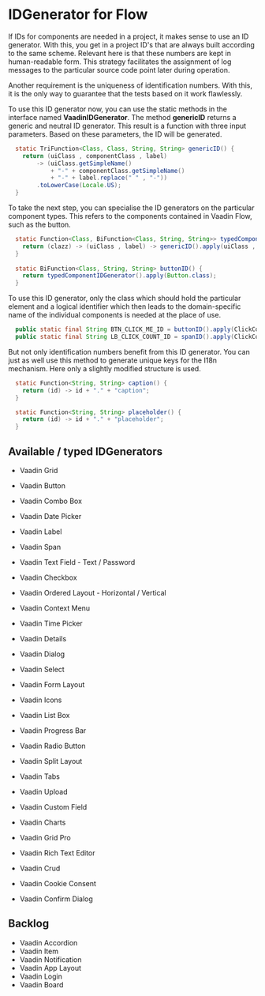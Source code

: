# IDGenerator for Flow
If IDs for components are needed in a project, it makes sense to use an ID generator. 
With this, you get in a project ID's that are always built according to the same scheme.
Relevant here is that these numbers are kept in human-readable form. 
This strategy facilitates the assignment of log messages to the particular source code point later during operation.

Another requirement is the uniqueness of identification numbers. 
With this, it is the only way to guarantee that the tests based on it work flawlessly.

To use this ID generator now, you can use the static methods in the interface named **VaadinIDGenerator**. 
The method **genericID** returns a generic and neutral ID generator. 
This result is a function with three input parameters. 
Based on these parameters, the ID will be generated.

```java
  static TriFunction<Class, Class, String, String> genericID() {
    return (uiClass , componentClass , label)
        -> (uiClass.getSimpleName()
            + "-" + componentClass.getSimpleName()
            + "-" + label.replace(" " , "-"))
        .toLowerCase(Locale.US);
  }
```

To take the next step, you can specialise the ID generators on the particular component types. 
This refers to the components contained in Vaadin Flow, such as the button.

```java
  static Function<Class, BiFunction<Class, String, String>> typedComponentIDGenerator() {
    return (clazz) -> (uiClass , label) -> genericID().apply(uiClass , clazz , label);
  }
  
  static BiFunction<Class, String, String> buttonID() {
    return typedComponentIDGenerator().apply(Button.class);
  }
```

To use this ID generator, only the class which should hold the 
particular element and a logical identifier which then leads to the 
domain-specific name of the individual components is needed at the place of use.

```java
  public static final String BTN_CLICK_ME_ID = buttonID().apply(ClickCounterWorkspace.class, "btn-click-me");
  public static final String LB_CLICK_COUNT_ID = spanID().apply(ClickCounterWorkspace.class, "lb-click-count");
```

But not only identification numbers benefit from this ID generator. 
You can just as well use this method to generate unique keys for the I18n mechanism. 
Here only a slightly modified structure is used.

```java
  static Function<String, String> caption() {
    return (id) -> id + "." + "caption";
  }

  static Function<String, String> placeholder() {
    return (id) -> id + "." + "placeholder";
  }
```

## Available / typed IDGenerators
* Vaadin Grid 
* Vaadin Button 
* Vaadin Combo Box
* Vaadin Date Picker
* Vaadin Label
* Vaadin Span
* Vaadin Text Field - Text / Password
* Vaadin Checkbox
* Vaadin Ordered Layout - Horizontal / Vertical
* Vaadin Context Menu
* Vaadin Time Picker
* Vaadin Details 
* Vaadin Dialog 
* Vaadin Select
* Vaadin Form Layout
* Vaadin Icons
* Vaadin List Box 
* Vaadin Progress Bar 
* Vaadin Radio Button
* Vaadin Split Layout
* Vaadin Tabs 
* Vaadin Upload 
* Vaadin Custom Field 

* Vaadin Charts 
* Vaadin Grid Pro 
* Vaadin Rich Text Editor 
* Vaadin Crud 
* Vaadin Cookie Consent 
* Vaadin Confirm Dialog 


## Backlog
* Vaadin Accordion
* Vaadin Item 
* Vaadin Notification 
* Vaadin App Layout 
* Vaadin Login 
* Vaadin Board 

